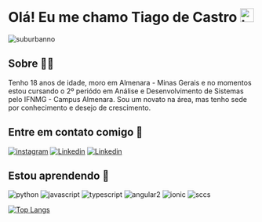 # Olá! Eu me chamo Tiago de Castro  <img src="https://user-images.githubusercontent.com/1303154/88677602-1635ba80-d120-11ea-84d8-d263ba5fc3c0.gif" width="28px" alt="hi">
<p align="left"> <img src="https://komarev.com/ghpvc/?username=casmei&label=Profile%20views&color=28a464&style=flat" alt="suburbanno" /> </p>


## Sobre :man_technologist:

Tenho 18 anos de idade, moro em Almenara - Minas Gerais e no momentos estou cursando o 2º periódo em Análise e Desenvolvimento de Sistemas pelo IFNMG - Campus Almenara. Sou um novato na área, mas tenho sede por conhecimento e desejo de crescimento.  

## Entre em contato comigo :speech_balloon:
[![instagram](https://img.shields.io/badge/Instagram-E4405F?style=for-the-badge&logo=instagram&logoColor=white)](https://www.instagram.com/tiago.cali/)
[![Linkedin](https://img.shields.io/badge/LinkedIn-0077B5?style=for-the-badge&logo=linkedin&logoColor=white)](https://www.linkedin.com/in/tiago-de-castro-lima-3814911b9/)
[![Linkedin](https://img.shields.io/badge/WhatsApp-25D366?style=for-the-badge&logo=whatsapp&logoColor=white)](https://api.whatsapp.com/send?phone=5533987056883&text=Ol%C3%A1%2C%20achei%20seu%20Github%20muito%20legal!)

## Estou aprendendo :open_book:
![python](https://img.shields.io/badge/Python-14354C?style=for-the-badge&logo=python&logoColor=white)
![javascript](https://img.shields.io/badge/JavaScript-323330?style=for-the-badge&logo=javascript&logoColor=F7DF1E)
![typescript](https://img.shields.io/badge/TypeScript-007ACC?style=for-the-badge&logo=typescript&logoColor=white)
![angular2](https://img.shields.io/badge/Angular-DD0031?style=for-the-badge&logo=angular&logoColor=white)
![ionic](https://img.shields.io/badge/Ionic-3880FF?style=for-the-badge&logo=ionic&logoColor=white)
![sccs](https://img.shields.io/badge/Sass-CC6699?style=for-the-badge&logo=sass&logoColor=white)

[![Top Langs](https://github-readme-stats.vercel.app/api/top-langs/?username=Casmei&layout=compact)](https://github.com/anuraghazra/github-readme-stats)
